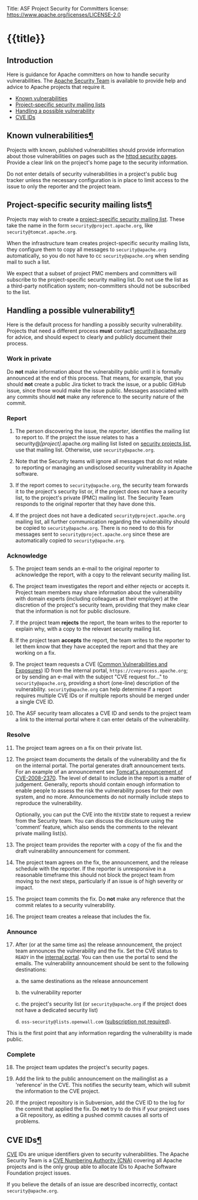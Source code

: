 Title: ASF Project Security for Committers
license: https://www.apache.org/licenses/LICENSE-2.0

# {{title}}

## Introduction

Here is guidance for Apache committers on how to handle
security vulnerabilities. The [Apache Security
Team](mailto:security@apache.org) is available to provide help and advice
to Apache projects that require it.

- <a href="#known">Known vulnerabilities</a>
- <a href="#lists">Project-specific security mailing lists</a>
- <a href="#possible">Handling a possible vulnerability</a>
- <a href="#ids">CVE IDs</a>

<h2 id="known">Known vulnerabilities<a class="headerlink" href="#known" title="Permanent link">&para;</a></h2>

Projects with known, published vulnerabilities should provide information
about those vulnerabilities on pages such as the
[httpd security pages](https://httpd.apache.org/security_report.html). Provide a clear link on the project's home page to the
security information.

Do not enter details of security vulnerabilities in a project's public bug
tracker unless the necessary configuration is in place to limit access to
the issue to only the reporter and the project team.

<h2 id="lists">Project-specific security mailing lists<a class="headerlink" href="#lists" title="Permanent link">&para;</a></h2>

Projects may wish to create a [project-specific security mailing list](https://security.apache.org/projects/).
These take the name in the form `security@project.apache.org`, like
`security@tomcat.apache.org`.

When the infrastructure team creates project-specific security mailing lists, they configure them to copy
all messages to `security@apache.org` automatically, so you do not have to
cc `security@apache.org` when sending mail to such a list.

We expect that a subset of project PMC members and committers will
subscribe to the project-specific security mailing list. Do not use the list as a third-party notification system; non-committers should not
be subscribed to the list.

<h2 id="possible">Handling a possible vulnerability<a class="headerlink" href="#possible" title="Permanent link">&para;</a></h2>

Here is the default process for handling a possibly security vulnerability.
Projects that need a different process **must** contact security@apache.org for advice, 
and should expect to clearly and publicly document their process.

### Work in private

Do **not** make information about the vulnerability public until it is formally announced at the end of this process. That means, for example, that you should **not** create a public Jira ticket to track the issue, or a public GitHub issue, since those would make the issue public.
Messages associated with any commits should **not** make any reference to the
security nature of the commit.

### Report

1. The person discovering the issue, the _reporter_, identifies the mailing list to report to.
If the project the issue relates to has a security@*[project]*.apache.org mailing list listed on
[security projects list](https://security.apache.org/projects/), use that mailing list. Otherwise, use `security@apache.org`.

2. Note that the Security teams will ignore all messages that do not relate to reporting or managing an
undisclosed security vulnerability in Apache software.

3. If the report comes to `security@apache.org`, the security team forwards
it to the project's security list or, if the project does not
have a security list, to the project's private (PMC) mailing list.
The Security Team responds to the original reporter that they have done this.

4. If the project does not have a dedicated `security@project.apache.org`
mailing list, all further communication regarding the vulnerability should be copied to `security@apache.org`. 
There is no need to do this for messages sent to `security@project.apache.org` since these are automatically copied to `security@apache.org`.

### Acknowledge

5. The project team sends an e-mail to the original reporter to acknowledge the report, with a copy to the relevant security mailing list.

6. The project team investigates the report and either rejects or accepts it. Project team members may share information about the vulnerability 
with domain experts (including colleagues at their employer) at the discretion of the project's security team, providing that they make clear 
that the information is not for public disclosure.

7. If the project team **rejects** the report, the team writes to the reporter to
explain why, with a copy to the relevant security mailing list.

8. If the project team **accepts** the report, the team writes to the reporter to let them
know that they have accepted the report and that they are working on a fix.

9. The project team requests a CVE (<a href="https://cve.mitre.org/" target="_blank">Common Vulnerabilities and Exposures</a>) ID from the internal portal, `https://cveprocess.apache.org`; or by
sending an e-mail with the subject "CVE request for..." to `security@apache.org`, providing a
short (one-line) description of the vulnerability. `security@apache.org` can
help determine if a report requires multiple CVE IDs or if multiple reports
should be merged under a single CVE ID.

10. The ASF security team allocates a CVE ID and sends to the project team a link to the
internal portal where it can enter details of the
vulnerability.

### Resolve

11. The project team agrees on a fix on their private list.

12. The project team documents the details of the vulnerability and the fix on the
internal portal. The portal generates draft announcement texts.  For
an example of an announcement see [Tomcat's announcement of
CVE-2008-2370](https://lists.apache.org/thread/smbdmck5m48rbh6tw9bbfszf64oh591y). The
level of detail to include in the report is a matter of
judgement. Generally, reports should contain enough information to
enable people to assess the risk the vulnerability poses for
their own system, and no more. Announcements do not normally include steps to reproduce the vulnerability.

     Optionally, you can put the CVE into the `REVIEW` state to request a
     review from the Security team. You can discuss the disclosure
     using the 'comment' feature, which also sends the comments to the
     relevant private mailing list(s).

13. The project team provides the reporter with a copy of the fix and the
draft vulnerability announcement for comment.

14. The project team agrees on the fix, the announcement, and the
release schedule with the reporter.  If the reporter is unresponsive
in a reasonable timeframe this should not block the project team from
moving to the next steps, particularly if an issue is of high severity
or impact.

15. The project team commits the fix. Do **not** make any reference that the commit relates to a security vulnerability.

16. The project team creates a release that includes the fix.

### Announce

17. After (or at the same time as) the release announcement, the project team announces the vulnerability and the fix.
    Set the CVE status to `READY` in the [internal portal](https://cveprocess.apache.org). You can then use the portal to send the emails.
    The vulnerability announcement should be sent to the following destinations:

    a. the same destinations as the release announcement

    b. the vulnerability reporter

    c. the project's security list (or `security@apache.org` if the project does
not have a dedicated security list)

    d. `oss-security@lists.openwall.com` ([subscription not required](https://oss-security.openwall.org/wiki/mailing-lists)).

This is the first point that any information regarding the vulnerability is made public.

### Complete

18. The project team updates the project's security pages.

19. Add the link to the public announcement on the mailinglist as a 'reference' in the CVE.
    This notifies the security team, which will submit the information to the CVE project.

20. If the project repository is in Subversion, add the CVE ID to the log for the commit that applied the fix. Do **not** try to do this if your project uses a Git repository, as editing a pushed commit causes all sorts of problems.

<h2 id="ids">CVE IDs<a class="headerlink" href="#ids" title="Permanent link">&para;</a></h2>

[CVE](https://cve.org/)
IDs are unique identifiers given to security vulnerabilities.  The Apache
Security Team is a <a href="https://www.cve.org/ProgramOrganization/CNAs">CVE Numbering Authority (CNA)</a> covering all Apache projects and is the only
group able to allocate IDs to Apache Software Foundation project issues.

If you believe the details of an issue are described
incorrectly, contact `security@apache.org`.
